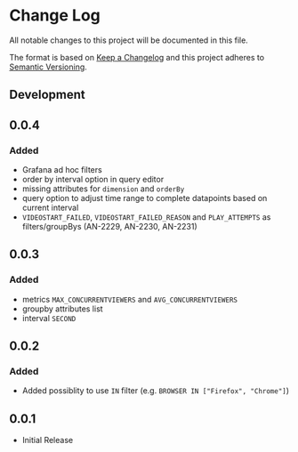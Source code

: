# Change Log

All notable changes to this project will be documented in this file.

The format is based on [Keep a Changelog](http://keepachangelog.com/) 
and this project adheres to [Semantic Versioning](http://semver.org/).

## Development

## 0.0.4

### Added

- Grafana ad hoc filters
- order by interval option in query editor
- missing attributes for `dimension` and `orderBy`
- query option to adjust time range to complete datapoints based on current interval
- `VIDEOSTART_FAILED`, `VIDEOSTART_FAILED_REASON` and `PLAY_ATTEMPTS` as filters/groupBys (AN-2229, AN-2230, AN-2231)

## 0.0.3

### Added

- metrics `MAX_CONCURRENTVIEWERS` and `AVG_CONCURRENTVIEWERS`
- groupby attributes list
- interval `SECOND`

## 0.0.2

### Added

- Added possiblity to use `IN` filter (e.g. `BROWSER IN ["Firefox", "Chrome"]`)

## 0.0.1

- Initial Release
